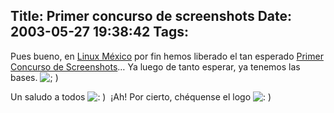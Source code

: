 Title: Primer concurso de screenshots
Date: 2003-05-27 19:38:42
Tags: 
---
<p>Pues bueno, en <a href="http://web.archive.org/web/20030611122152/http://www.linux.org.mx/">Linux México</a> por fin hemos liberado el tan esperado <a href="http://web.archive.org/web/20030611122152/http://www.linux.org.mx/concurso">Primer Concurso de Screenshots</a>&#8230; Ya luego de tanto esperar, ya tenemos las bases. <img alt="; ) " src="http://web.archive.org/web/20030611122152/http://www.damog.org/blog/b2-img/smilies/icon_wink.gif"/></p>

<p>Un saludo a todos <img alt=": ) " src="http://web.archive.org/web/20030611122152/http://www.damog.org/blog/b2-img/smilies/icon_smile.gif"/> ¡Ah! Por cierto, chéquense el logo <img alt=": ) " src="http://web.archive.org/web/20030611122152/http://www.damog.org/blog/b2-img/smilies/icon_smile.gif"/></p>
